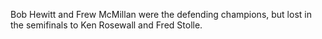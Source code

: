 Bob Hewitt and Frew McMillan were the defending champions, but lost in the semifinals to Ken Rosewall and Fred Stolle.
